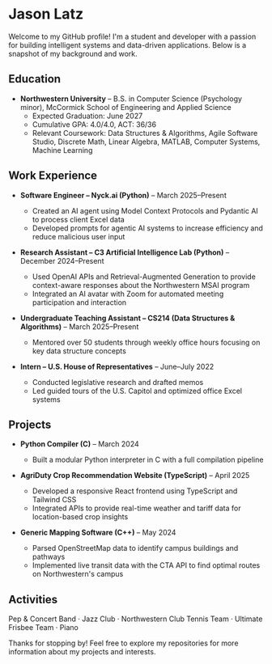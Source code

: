 # Jason Latz

Welcome to my GitHub profile! I'm a student and developer with a passion for building intelligent systems and data-driven applications. Below is a snapshot of my background and work.

## Education

- **Northwestern University** – B.S. in Computer Science (Psychology minor), McCormick School of Engineering and Applied Science
  - Expected Graduation: June 2027
  - Cumulative GPA: 4.0/4.0, ACT: 36/36
  - Relevant Coursework: Data Structures & Algorithms, Agile Software Studio, Discrete Math, Linear Algebra, MATLAB, Computer Systems, Machine Learning

## Work Experience

- **Software Engineer – Nyck.ai (Python)** – March 2025–Present
  - Created an AI agent using Model Context Protocols and Pydantic AI to process client Excel data
  - Developed prompts for agentic AI systems to increase efficiency and reduce malicious user input

- **Research Assistant – C3 Artificial Intelligence Lab (Python)** – December 2024–Present
  - Used OpenAI APIs and Retrieval-Augmented Generation to provide context-aware responses about the Northwestern MSAI program
  - Integrated an AI avatar with Zoom for automated meeting participation and interaction

- **Undergraduate Teaching Assistant – CS214 (Data Structures & Algorithms)** – March 2025–Present
  - Mentored over 50 students through weekly office hours focusing on key data structure concepts

- **Intern – U.S. House of Representatives** – June–July 2022
  - Conducted legislative research and drafted memos
  - Led guided tours of the U.S. Capitol and optimized office Excel systems

## Projects

- **Python Compiler (C)** – March 2024
  - Built a modular Python interpreter in C with a full compilation pipeline

- **AgriDuty Crop Recommendation Website (TypeScript)** – April 2025
  - Developed a responsive React frontend using TypeScript and Tailwind CSS
  - Integrated APIs to provide real-time weather and tariff data for location-based crop insights

- **Generic Mapping Software (C++)** – May 2024
  - Parsed OpenStreetMap data to identify campus buildings and pathways
  - Implemented live transit data with the CTA API to find optimal routes on Northwestern's campus

## Activities

Pep & Concert Band · Jazz Club · Northwestern Club Tennis Team · Ultimate Frisbee Team · Piano

Thanks for stopping by! Feel free to explore my repositories for more information about my projects and interests.
